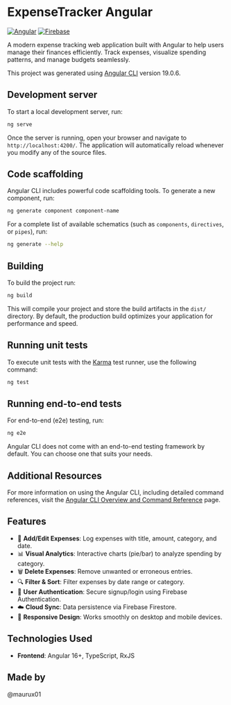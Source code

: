 # ExpenseTracker Angular

[![Angular](https://img.shields.io/badge/Angular-DD0031?style=for-the-badge&logo=angular&logoColor=white)](https://angular.io/)
[![Firebase](https://img.shields.io/badge/Firebase-FFCA28?style=for-the-badge&logo=firebase&logoColor=black)](https://firebase.google.com/)

A modern expense tracking web application built with Angular to help users manage their finances efficiently. Track expenses, visualize spending patterns, and manage budgets seamlessly.




This project was generated using [Angular CLI](https://github.com/angular/angular-cli) version 19.0.6.

## Development server

To start a local development server, run:

```bash
ng serve
```

Once the server is running, open your browser and navigate to `http://localhost:4200/`. The application will automatically reload whenever you modify any of the source files.

## Code scaffolding

Angular CLI includes powerful code scaffolding tools. To generate a new component, run:

```bash
ng generate component component-name
```

For a complete list of available schematics (such as `components`, `directives`, or `pipes`), run:

```bash
ng generate --help
```

## Building

To build the project run:

```bash
ng build
```

This will compile your project and store the build artifacts in the `dist/` directory. By default, the production build optimizes your application for performance and speed.

## Running unit tests

To execute unit tests with the [Karma](https://karma-runner.github.io) test runner, use the following command:

```bash
ng test
```

## Running end-to-end tests

For end-to-end (e2e) testing, run:

```bash
ng e2e
```

Angular CLI does not come with an end-to-end testing framework by default. You can choose one that suits your needs.

## Additional Resources

For more information on using the Angular CLI, including detailed command references, visit the [Angular CLI Overview and Command Reference](https://angular.dev/tools/cli) page.


## Features

- 📝 **Add/Edit Expenses**: Log expenses with title, amount, category, and date.
- 📊 **Visual Analytics**: Interactive charts (pie/bar) to analyze spending by category.
- 🗑️ **Delete Expenses**: Remove unwanted or erroneous entries.
- 🔍 **Filter & Sort**: Filter expenses by date range or category.
- 🔐 **User Authentication**: Secure signup/login using Firebase Authentication.
- ☁️ **Cloud Sync**: Data persistence via Firebase Firestore.
- 📱 **Responsive Design**: Works smoothly on desktop and mobile devices.

## Technologies Used

- **Frontend**: Angular 16+, TypeScript, RxJS

## Made by
@maurux01
